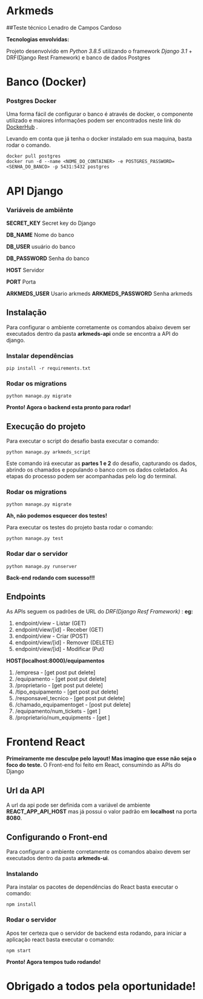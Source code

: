 ﻿﻿
# Arkmeds



##Teste técnico Lenadro de Campos Cardoso




**Tecnologias envolvidas:**

Projeto desenvolvido em _Python 3.8.5_ utilizando o framework _Django 3.1_ + DRF(Django Rest Framework) e banco de dados Postgres



# Banco (Docker)

### Postgres Docker
Uma forma fácil de configurar o banco é através de docker, o componente utilizado e maiores informações podem ser encontrados neste link do [DockerHub](https://hub.docker.com/_/postgres) .

Levando em conta que já tenha o docker instalado em sua maquina, basta rodar o comando.

```shell
docker pull postgres
docker run -d --name <NOME_DO_CONTAINER> -e POSTGRES_PASSWORD=<SENHA_DO_BANCO> -p 5431:5432 postgres
```



# API Django

### Variáveis de ambiênte

**SECRET_KEY** Secret key do Django

**DB_NAME** Nome do banco

**DB_USER** usuário do banco

**DB_PASSWORD** Senha do banco

**HOST** Servidor

**PORT** Porta



**ARKMEDS_USER** Usario arkmeds
**ARKMEDS_PASSWORD** Senha arkmeds



  ## Instalação

Para configurar o ambiente corretamente os comandos abaixo devem ser executados dentro da pasta **arkmeds-api** onde se encontra a API do django.
### Instalar dependências
```shell
pip install -r requirements.txt
```

### Rodar os migrations

```shell
python manage.py migrate
```

**Pronto! Agora o backend esta pronto para rodar!**


## Execução do projeto
Para executar o script do desafio basta executar o comando:

```shell
python manage.py arkmeds_script
```

Este comando irá executar as **partes 1 e 2** do desafio, capturando os dados, abrindo os chamados e populando o banco  com os dados coletados. As etapas do processo podem ser acompanhadas pelo log do terminal.

### Rodar os migrations

```shell
python manage.py migrate
```

**Ah, não podemos esquecer dos testes!**

Para executar os testes do projeto basta rodar o comando:

```shell
python manage.py test
```

### Rodar dar o servidor

```shell
python manage.py runserver
```

**Back-end rodando com sucesso!!!**

## Endpoints
As APIs seguem os padrões de URL do *DRF(Django Resf Framework)* :
**eg:**
1. endpoint/view - Listar (GET)
2. endpoint/view/[id] - Receber (GET)
3. endpoint/view - Criar (POST)
4. endpoint/view/[id]  - Remover (DELETE)
5. endpoint/view/[id] - Modificar (Put)


**HOST(localhost:8000)/equipamentos**

1. /empresa - [get post put delete]
2. /equipamento - [get post put delete]
3. /proprietario - [get post put delete]
4. /tipo_equipamento - [get post put delete]
5. /responsavel_tecnico - [get post put delete]
6. /chamado_equipamentoget - [post put delete]
7. /equipamento/num_tickets - [get ]
8. /proprietario/num_equipments - [get ]


# Frontend React
**Primeiramente me desculpe pelo layout! Mas imagino que esse não seja o foco do teste.**
O Front-end foi feito em React, consumindo as APIs do Django

## Url da API
A url da api pode ser definida com a variável de ambiente **REACT_APP_API_HOST** mas já possui o valor padrão em **localhost** na porta **8080**.

## Configurando o Front-end
Para configurar o ambiente corretamente os comandos abaixo devem ser executados dentro da pasta **arkmeds-ui**.

### Instalando
Para instalar os pacotes de dependências do React basta executar o comando:

```shell
npm install
```

### Rodar o servidor
Apos ter certeza que o servidor de backend esta rodando, para iniciar a aplicação react basta executar o comando:

```shell
npm start
```


**Pronto! Agora tempos tudo rodando!**

# Obrigado a todos pela oportunidade!
